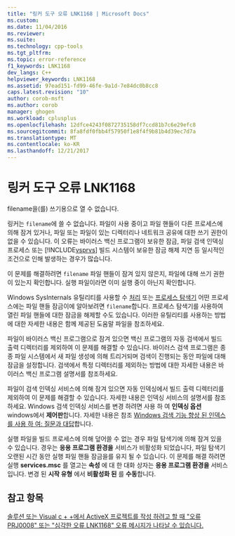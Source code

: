 ```yaml
---
title: "링커 도구 오류 LNK1168 | Microsoft Docs"
ms.custom: 
ms.date: 11/04/2016
ms.reviewer: 
ms.suite: 
ms.technology: cpp-tools
ms.tgt_pltfrm: 
ms.topic: error-reference
f1_keywords: LNK1168
dev_langs: C++
helpviewer_keywords: LNK1168
ms.assetid: 97ead151-fd99-46fe-9a1d-7e84dc0b8cc8
caps.latest.revision: "10"
author: corob-msft
ms.author: corob
manager: ghogen
ms.workload: cplusplus
ms.openlocfilehash: 12dfce4243f0872735158df7ccd81b7c6e29efc8
ms.sourcegitcommit: 8fa8fdf0fbb4f57950f1e8f4f9b81b4d39ec7d7a
ms.translationtype: MT
ms.contentlocale: ko-KR
ms.lasthandoff: 12/21/2017
---
```

# <a name="linker-tools-error-lnk1168"></a>링커 도구 오류 LNK1168
filename을(를) 쓰기용으로 열 수 없습니다.  
  
 링커는 `filename`에 쓸 수 없습니다. 파일이 사용 중이고 파일 핸들이 다른 프로세스에 의해 잠겨 있거나, 파일 또는 파일이 있는 디렉터리나 네트워크 공유에 대한 쓰기 권한이 없을 수 있습니다. 이 오류는 바이러스 백신 프로그램이 보유한 잠금, 파일 검색 인덱싱 프로세스 또는 [!INCLUDE[vsprvs](../../assembler/masm/includes/vsprvs_md.md)] 빌드 시스템이 보유한 잠금 해제 지연 등 일시적인 조건으로 인해 발생하는 경우가 많습니다.  
  
 이 문제를 해결하려면 `filename` 파일 핸들이 잠겨 있지 않은지, 파일에 대해 쓰기 권한이 있는지 확인합니다. 실행 파일이라면 이미 실행 중이 아닌지 확인합니다.  
  
 Windows SysInternals 유틸리티를 사용할 수 [처리](http://technet.microsoft.com/sysinternals/bb896655.aspx) 또는 [프로세스 탐색기](http://technet.microsoft.com/sysinternals/bb896653) 어떤 프로세스에는 파일 핸들 잠금이에 알아보려면 `filename`합니다. 프로세스 탐색기를 사용하여 열린 파일 핸들에 대한 잠금을 해제할 수도 있습니다. 이러한 유틸리티를 사용하는 방법에 대한 자세한 내용은 함께 제공된 도움말 파일을 참조하세요.  
  
 파일이 바이러스 백신 프로그램으로 잠겨 있으면 백신 프로그램의 자동 검색에서 빌드 출력 디렉터리를 제외하여 이 문제를 해결할 수 있습니다. 바이러스 검색 프로그램은 종종 파일 시스템에서 새 파일 생성에 의해 트리거되며 검색이 진행되는 동안 파일에 대해 잠금을 설정합니다. 검색에서 특정 디렉터리를 제외하는 방법에 대한 자세한 내용은 바이러스 백신 프로그램 설명서를 참조하세요.  
  
 파일이 검색 인덱싱 서비스에 의해 잠겨 있으면 자동 인덱싱에서 빌드 출력 디렉터리를 제외하여 이 문제를 해결할 수 있습니다. 자세한 내용은 인덱싱 서비스의 설명서를 참조하세요. Windows 검색 인덱싱 서비스를 변경 하려면 사용 하 여 **인덱싱 옵션** windows에서 **제어판**합니다. 자세한 내용은 참조 [Windows 검색 기능 향상 된 인덱스를 사용 하 여: 질문과 대답](http://windows.microsoft.com/en-us/windows/improve-windows-searches-using-index-faq#1TC=windows-7)합니다.  
  
 실행 파일을 빌드 프로세스에 의해 덮어쓸 수 없는 경우 파일 탐색기에 의해 잠겨 있을 수 있습니다. 경우는 **응용 프로그램 환경을** 서비스가 비활성화 되었습니다, 파일 탐색기 오랜된 시간 동안 실행 파일 핸들 잠금을를 유지 될 수 있습니다. 이 문제를 해결 하려면 실행 **services.msc** 를 열고는 **속성** 에 대 한 대화 상자는 **응용 프로그램 환경을** 서비스입니다. 변경 된 **시작 유형** 에서 **비활성화 된** 를 **수동**합니다.  
  
## <a name="see-also"></a>참고 항목  
 [솔루션 또는 Visual c + +에서 ActiveX 프로젝트를 작성 하려고 할 때 "오류 PRJ0008" 또는 "심각한 오류 LNK1168" 오류 메시지가 나타날 수 있습니다.](http://support.microsoft.com/kb/308358)